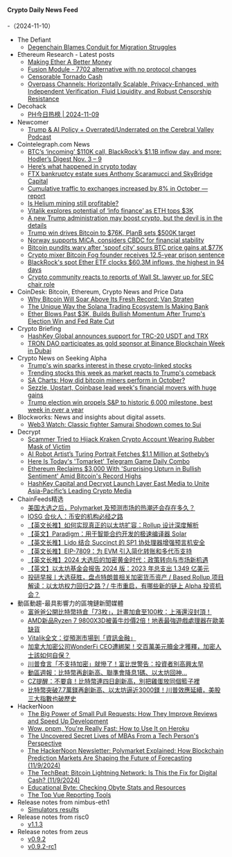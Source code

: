 #### Crypto Daily News Feed
-（2024-11-10）

- The Defiant
  - [Degenchain Blames Conduit for Migration Struggles](https://thedefiant.io/news/blockchains/degenchain-blames-conduit-for-migration-struggles)
- Ethereum Research - Latest posts
  - [Making Ether A Better Money](https://ethresear.ch/t/making-ether-a-better-money/19393#post_2)
  - [Fusion Module - 7702 alternative with no protocol changes](https://ethresear.ch/t/fusion-module-7702-alternative-with-no-protocol-changes/20949#post_3)
  - [Censorable Tornado Cash](https://ethresear.ch/t/censorable-tornado-cash/20920#post_5)
  - [Overpass Channels: Horizontally Scalable, Privacy-Enhanced, with Independent Verification, Fluid Liquidity, and Robust Censorship Resistance](https://ethresear.ch/t/overpass-channels-horizontally-scalable-privacy-enhanced-with-independent-verification-fluid-liquidity-and-robust-censorship-resistance/19756#post_22)
- Decohack
  - [PH今日热榜 | 2024-11-09](https://decohack.com/producthunt-daily-2024-11-09/)
- Newcomer
  - [Trump & AI Policy + Overrated/Underrated on the Cerebral Valley Podcast](https://www.newcomer.co/p/trump-and-ai-policy-overratedunderrated)
- Cointelegraph.com News
  - [BTC’s ‘incoming’ $110K call, BlackRock’s $1.1B inflow day, and more: Hodler’s Digest Nov. 3 – 9](https://cointelegraph.com/magazine/bitcoin-110k-price-prediction-blackrock-etf-inflows-donald-trump-hodlers-digest/?utm_source=rss_feed&utm_medium=rss&utm_campaign=rss_partner_inbound)
  - [Here’s what happened in crypto today](https://cointelegraph.com/news/what-happened-in-crypto-today?utm_source=rss_feed&utm_medium=rss&utm_campaign=rss_partner_inbound)
  - [FTX bankruptcy estate sues Anthony Scaramucci and SkyBridge Capital](https://cointelegraph.com/news/ftx-estate-sues-scaramucci-s-sky-bridge-capital?utm_source=rss_feed&utm_medium=rss&utm_campaign=rss_partner_inbound)
  - [Cumulative traffic to exchanges increased by 8% in October — report](https://cointelegraph.com/news/cumulative-traffic-exchanges-increased-8-october-report?utm_source=rss_feed&utm_medium=rss&utm_campaign=rss_partner_inbound)
  - [Is Helium mining still profitable?](https://cointelegraph.com/explained/is-helium-mining-still-profitable?utm_source=rss_feed&utm_medium=rss&utm_campaign=rss_partner_inbound)
  - [Vitalik explores potential of ‘info finance’ as ETH tops $3K](https://cointelegraph.com/news/vitalik-explores-info-finance-eth-tops-3k?utm_source=rss_feed&utm_medium=rss&utm_campaign=rss_partner_inbound)
  - [A new Trump administration may boost crypto, but the devil is in the details](https://cointelegraph.com/news/trump-boost-crypto-regulation-bitcoin-price?utm_source=rss_feed&utm_medium=rss&utm_campaign=rss_partner_inbound)
  - [Trump win drives Bitcoin to $76K, PlanB sets $500K target](https://cointelegraph.com/news/bitcoin-surges-76k-trump-win-planb?utm_source=rss_feed&utm_medium=rss&utm_campaign=rss_partner_inbound)
  - [Norway supports MiCA, considers CBDC for financial stability](https://cointelegraph.com/news/norway-supports-mica-cbdc-integration-considers-regulation?utm_source=rss_feed&utm_medium=rss&utm_campaign=rss_partner_inbound)
  - [Bitcoin pundits wary after &#039;spoof city&#039; sours BTC price gains at $77K](https://cointelegraph.com/news/bitcoin-pundits-spoof-city-btc-price-gains-77k?utm_source=rss_feed&utm_medium=rss&utm_campaign=rss_partner_inbound)
  - [Crypto mixer Bitcoin Fog founder receives 12.5-year prison sentence](https://cointelegraph.com/news/crypto-mixer-bitcoin-fog-roman-sterlingov-founder-prison-sentence-united-states-doj?utm_source=rss_feed&utm_medium=rss&utm_campaign=rss_partner_inbound)
  - [BlackRock&#039;s spot Ether ETF clocks $60.3M inflows, the highest in 94 days](https://cointelegraph.com/news/blackrock-ether-etf-inflows-significant-eth-price-united-states?utm_source=rss_feed&utm_medium=rss&utm_campaign=rss_partner_inbound)
  - [Crypto community reacts to reports of Wall St. lawyer up for SEC chair role](https://cointelegraph.com/news/wall-street-lawyer-richard-farley-trump-sec-chair-gary-gensler-report?utm_source=rss_feed&utm_medium=rss&utm_campaign=rss_partner_inbound)
- CoinDesk: Bitcoin, Ethereum, Crypto News and Price Data
  - [Why Bitcoin Will Soar Above Its Fresh Record: Van Straten](https://www.coindesk.com/markets/2024/11/09/why-bitcoin-will-soar-above-its-fresh-record-van-straten/?utm_medium=referral&utm_source=rss&utm_campaign=headlines)
  - [The Unique Way the Solana Trading Ecosystem Is Making Bank](https://www.coindesk.com/business/2024/11/09/the-unique-way-the-solana-trading-ecosystem-is-making-bank/?utm_medium=referral&utm_source=rss&utm_campaign=headlines)
  - [Ether Blows Past $3K, Builds Bullish Momentum After Trump's Election Win and Fed Rate Cut](https://www.coindesk.com/markets/2024/11/09/ether-blows-past-3k-builds-bullish-momentum-after-trumps-election-win-and-fed-rate-cut/?utm_medium=referral&utm_source=rss&utm_campaign=headlines)
- Crypto Briefing
  - [HashKey Global announces support for TRC-20 USDT and TRX](https://cryptobriefing.com/trc-20-usdt-integration-trx-support/)
  - [TRON DAO participates as gold sponsor at Binance Blockchain Week in Dubai](https://cryptobriefing.com/tron-at-binance-week-dubai/)
- Crypto News on Seeking Alpha
  - [Trump's win sparks interest in these crypto-linked stocks](https://seekingalpha.com/news/4266999-trumps-win-sparks-interest-in-these-crypto-linked-stocks?utm_source=feed_news_crypto&utm_medium=referral&feed_item_type=news)
  - [Trending stocks this week as market reacts to Trump's comeback](https://seekingalpha.com/news/4269556-trending-stocks-this-week-as-traders-digest-trumps-comeback?utm_source=feed_news_crypto&utm_medium=referral&feed_item_type=news)
  - [SA Charts: How did bitcoin miners perform in October?](https://seekingalpha.com/news/4261511-sa-charts-how-did-bitcoin-miners-perform-in-october?utm_source=feed_news_crypto&utm_medium=referral&feed_item_type=news)
  - [Sezzle, Upstart, Coinbase lead week's financial movers with huge gains](https://seekingalpha.com/news/4268482-sezzle-upstart-coinbase-lead-weeks-financial-movers-huge-gains?utm_source=feed_news_crypto&utm_medium=referral&feed_item_type=news)
  - [Trump election win propels S&P to historic 6,000 milestone, best week in over a year](https://seekingalpha.com/news/4268796-trump-election-win-propels-sp-to-historic-6000-milestone-best-week-in-over-a-year?utm_source=feed_news_crypto&utm_medium=referral&feed_item_type=news)
- Blockworks: News and insights about digital assets.
  - [Web3 Watch: Classic fighter Samurai Shodown comes to Sui](https://blockworks.co/news/web3-fighter-game-comes-to-sui)
- Decrypt
  - [Scammer Tried to Hijack Kraken Crypto Account Wearing Rubber Mask of Victim](https://decrypt.co/290443/scammer-hijack-kraken-crypto-account-rubber-mask)
  - [AI Robot Artist’s Turing Portrait Fetches $1.1 Million at Sotheby’s](https://decrypt.co/290899/ai-robot-artist-turing-portrait-fetches-1million-sothebys)
  - [Here Is Today's 'Tomarket' Telegram Game Daily Combo](https://decrypt.co/resources/here-is-todays-tomarket-telegram-game-daily-combo)
  - [Ethereum Reclaims $3,000 With 'Surprising Upturn in Bullish Sentiment' Amid Bitcoin's Record Highs](https://decrypt.co/290946/ethereum-reclaims-3000-bitcoin-breaks-price-record)
  - [HashKey Capital and Decrypt Launch Layer East Media to Unite Asia-Pacific’s Leading Crypto Media](https://decrypt.co/290823/hashkey-capital-and-decrypt-launch-layer-east-media-to-unite-asia-pacifics-leading-crypto-media)
- ChainFeeds精选
  - [美国大选之后，Polymarket 及预测市场的热潮还会存在多久？](https://www.chainfeeds.xyz/feed/detail/18349a31-3ef0-430a-b7bf-b933598ffb61)
  - [IOSG 合伙人：币安的机构必经之路](https://www.chainfeeds.xyz/feed/detail/b2fb7150-4a04-4c56-8490-281161d2ef7f)
  - [【英文长推】如何实现真正的以太坊扩容：Rollup 设计深度解析](https://www.chainfeeds.xyz/feed/detail/c5ae1550-c073-4bc8-a791-e29254bbe732)
  - [【英文】Paradigm：用于智能合约开发的极速编译器 Solar](https://www.chainfeeds.xyz/feed/detail/c6a89a81-898c-4cfa-8318-404ef74a3874)
  - [【英文长推】Lido 结合 Succinct 的 SP1 协处理器增强预言机安全](https://www.chainfeeds.xyz/feed/detail/d1608dd1-f792-4fa4-9954-99b8541d29a1)
  - [【英文长推】EIP-7809：为 EVM 引入简化转账和多代币支持](https://www.chainfeeds.xyz/feed/detail/cebdb1aa-2e73-414b-852e-6e9436208f7a)
  - [【英文长推】2024 大选后的加密黄金时代：政策转向与市场新机遇](https://www.chainfeeds.xyz/feed/detail/2d40a05e-e3af-45b0-92be-3b69973ab2e2)
  - [【英文】以太坊基金会报告 2024 版：2023 年总支出 1.349 亿美元](https://www.chainfeeds.xyz/feed/detail/eaf96cc1-fb4a-4e68-9c18-7aaecbae8d1b)
  - [投研早报丨大选获胜，盘点特朗普相关加密货币资产 / Based Rollup 项目解读：以太坊权力回归之路？/ 牛市重启，有哪些新的链上 Alpha 投资机会？](https://substack.chainfeeds.xyz/p/based-rollup-alpha)
- 動區動趨-最具影響力的區塊鏈新聞媒體
  - [富爸爸公開比特幣持倉「73枚」，計畫加倉至100枚：上漲還沒封頂！](https://www.blocktempo.com/robert-kiyosaki-reveals-holding-73-bitcoins-plans-to-increase-to-100/)
  - [AMD新品Ryzen 7 9800X3D被黃牛炒價2倍！地表最強遊戲處理器在歐美缺貨](https://www.blocktempo.com/amd-ryzen-7-9800x3d-prices-soar-over-100-due-to-scalpers/)
  - [Vitalik全文：從預測市場到「資訊金融」](https://www.blocktempo.com/vitalik-buterin-prediction-markets-to-info-finance/)
  - [加拿大加密公司WonderFi CEO遭綁架！交百萬美元贖金才獲釋，加密人士該如何自保？](https://www.blocktempo.com/wonderfi-ceo-kidnapped-released-after-paying-1-million-ransom/)
  - [川普食言「不支持加密」就慘了！富比世警告：投資者別高興太早](https://www.blocktempo.com/forbes-is-skeptical-about-trump-creating-a-crypto-friendly-regulatory-environment/)
  - [動區週報：比特幣再創新高、聯準會降息1碼、以太坊回神…](https://www.blocktempo.com/quick-look-at-this-week-market-dynamics-and-analysis-1109/)
  - [CZ提醒：不要貪！比特幣連四日創新高，別把雞蛋放同個籃子裡](https://www.blocktempo.com/cz-advises-diversifying-investments-during-bitcoins-sharp-rise/)
  - [比特幣突破7.7萬鎂再創新高、以太坊逼近3000鎂！川普效應延續，美股三大指數也破歷史](https://www.blocktempo.com/bitcoin-breaks-77000-reaching-new-highs/)
- HackerNoon
  - [The Big Power of Small Pull Requests: How They Improve Reviews and Speed Up Development](https://hackernoon.com/the-big-power-of-small-pull-requests-how-they-improve-reviews-and-speed-up-development?source=rss)
  - [Wow, pnpm, You're Really Fast: How to Use It on Heroku](https://hackernoon.com/wow-pnpm-youre-really-fast-how-to-use-it-on-heroku?source=rss)
  - [The Uncovered Secret Lives of MBAs From a Tech Person's Perspective](https://hackernoon.com/the-uncovered-secret-lives-of-mbas-from-a-tech-persons-perspective?source=rss)
  - [The HackerNoon Newsletter: Polymarket Explained: How Blockchain Prediction Markets Are Shaping the Future of Forecasting (11/9/2024)](https://hackernoon.com/11-9-2024-newsletter?source=rss)
  - [The TechBeat: Bitcoin Lightning Network: Is This the Fix for Digital Cash? (11/9/2024)](https://hackernoon.com/11-9-2024-techbeat?source=rss)
  - [Educational Byte: Checking Obyte Stats and Resources](https://hackernoon.com/educational-byte-checking-obyte-stats-and-resources?source=rss)
  - [The Top Vue Reporting Tools](https://hackernoon.com/the-top-vue-reporting-tools?source=rss)
- Release notes from nimbus-eth1
  - [Simulators results](https://github.com/status-im/nimbus-eth1/releases/tag/sim-stat)
- Release notes from risc0
  - [v1.1.3](https://github.com/risc0/risc0/releases/tag/v1.1.3)
- Release notes from zeus
  - [v0.9.2](https://github.com/ZeusLN/zeus/releases/tag/v0.9.2)
  - [v0.9.2-rc1](https://github.com/ZeusLN/zeus/releases/tag/v0.9.2-rc1)
